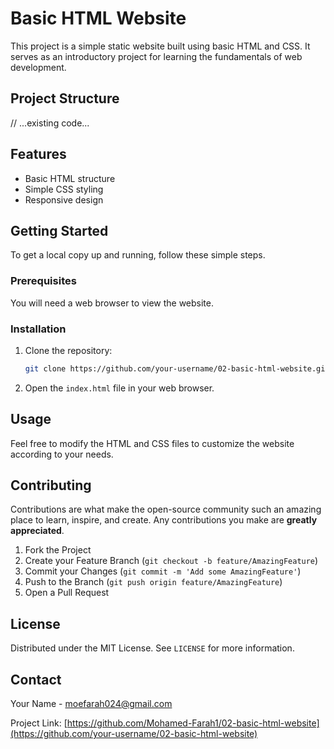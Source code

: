 # Basic HTML Website

This project is a simple static website built using basic HTML and CSS. It serves as an introductory project for learning the fundamentals of web development.

## Project Structure

// ...existing code...

## Features

- Basic HTML structure
- Simple CSS styling
- Responsive design

## Getting Started

To get a local copy up and running, follow these simple steps.

### Prerequisites

You will need a web browser to view the website.

### Installation

1. Clone the repository:
    ```sh
    git clone https://github.com/your-username/02-basic-html-website.git
    ```
2. Open the `index.html` file in your web browser.

## Usage

Feel free to modify the HTML and CSS files to customize the website according to your needs.

## Contributing

Contributions are what make the open-source community such an amazing place to learn, inspire, and create. Any contributions you make are **greatly appreciated**.

1. Fork the Project
2. Create your Feature Branch (`git checkout -b feature/AmazingFeature`)
3. Commit your Changes (`git commit -m 'Add some AmazingFeature'`)
4. Push to the Branch (`git push origin feature/AmazingFeature`)
5. Open a Pull Request

## License

Distributed under the MIT License. See `LICENSE` for more information.

## Contact

Your Name - [moefarah024@gmail.com](mailto:your-email@example.com)

Project Link: [https://github.com/Mohamed-Farah1/02-basic-html-website](https://github.com/your-username/02-basic-html-website)
